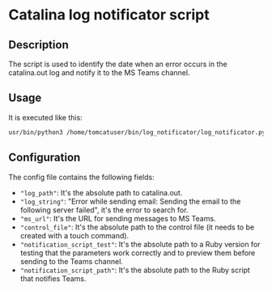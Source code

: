 # Catalina log notificator script

## Description

The script is used to identify the date when an error occurs in the catalina.out log and notify it to the MS Teams channel.

## Usage

It is executed like this:

```bash
usr/bin/python3 /home/tomcatuser/bin/log_notificator/log_notificator.py /home/tomcatuser/bin/log_notificator/config.json
```

## Configuration

The config file contains the following fields:

- `"log_path"`: It's the absolute path to catalina.out.
- `"log_string"`: "Error while sending email: Sending the email to the following server failed", it's the error to search for.
- `"ms_url"`: It's the URL for sending messages to MS Teams.
- `"control_file"`: It's the absolute path to the control file (it needs to be created with a touch command).
- `"notification_script_test"`: It's the absolute path to a Ruby version for testing that the parameters work correctly and to preview them before sending to the Teams channel.
- `"notification_script_path"`: It's the absolute path to the Ruby script that notifies Teams.
